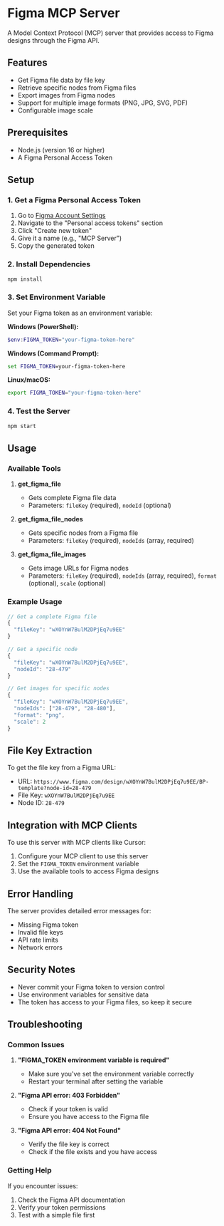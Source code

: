 # Figma MCP Server

A Model Context Protocol (MCP) server that provides access to Figma designs through the Figma API.

## Features

- Get Figma file data by file key
- Retrieve specific nodes from Figma files
- Export images from Figma nodes
- Support for multiple image formats (PNG, JPG, SVG, PDF)
- Configurable image scale

## Prerequisites

- Node.js (version 16 or higher)
- A Figma Personal Access Token

## Setup

### 1. Get a Figma Personal Access Token

1. Go to [Figma Account Settings](https://www.figma.com/settings)
2. Navigate to the "Personal access tokens" section
3. Click "Create new token"
4. Give it a name (e.g., "MCP Server")
5. Copy the generated token

### 2. Install Dependencies

```bash
npm install
```

### 3. Set Environment Variable

Set your Figma token as an environment variable:

**Windows (PowerShell):**
```powershell
$env:FIGMA_TOKEN="your-figma-token-here"
```

**Windows (Command Prompt):**
```cmd
set FIGMA_TOKEN=your-figma-token-here
```

**Linux/macOS:**
```bash
export FIGMA_TOKEN="your-figma-token-here"
```

### 4. Test the Server

```bash
npm start
```

## Usage

### Available Tools

1. **get_figma_file**
   - Gets complete Figma file data
   - Parameters: `fileKey` (required), `nodeId` (optional)

2. **get_figma_file_nodes**
   - Gets specific nodes from a Figma file
   - Parameters: `fileKey` (required), `nodeIds` (array, required)

3. **get_figma_file_images**
   - Gets image URLs for Figma nodes
   - Parameters: `fileKey` (required), `nodeIds` (array, required), `format` (optional), `scale` (optional)

### Example Usage

```javascript
// Get a complete Figma file
{
  "fileKey": "wXOYnW7BulM2DPjEq7u9EE"
}

// Get a specific node
{
  "fileKey": "wXOYnW7BulM2DPjEq7u9EE",
  "nodeId": "28-479"
}

// Get images for specific nodes
{
  "fileKey": "wXOYnW7BulM2DPjEq7u9EE",
  "nodeIds": ["28-479", "28-480"],
  "format": "png",
  "scale": 2
}
```

## File Key Extraction

To get the file key from a Figma URL:
- URL: `https://www.figma.com/design/wXOYnW7BulM2DPjEq7u9EE/BP-template?node-id=28-479`
- File Key: `wXOYnW7BulM2DPjEq7u9EE`
- Node ID: `28-479`

## Integration with MCP Clients

To use this server with MCP clients like Cursor:

1. Configure your MCP client to use this server
2. Set the `FIGMA_TOKEN` environment variable
3. Use the available tools to access Figma designs

## Error Handling

The server provides detailed error messages for:
- Missing Figma token
- Invalid file keys
- API rate limits
- Network errors

## Security Notes

- Never commit your Figma token to version control
- Use environment variables for sensitive data
- The token has access to your Figma files, so keep it secure

## Troubleshooting

### Common Issues

1. **"FIGMA_TOKEN environment variable is required"**
   - Make sure you've set the environment variable correctly
   - Restart your terminal after setting the variable

2. **"Figma API error: 403 Forbidden"**
   - Check if your token is valid
   - Ensure you have access to the Figma file

3. **"Figma API error: 404 Not Found"**
   - Verify the file key is correct
   - Check if the file exists and you have access

### Getting Help

If you encounter issues:
1. Check the Figma API documentation
2. Verify your token permissions
3. Test with a simple file first 